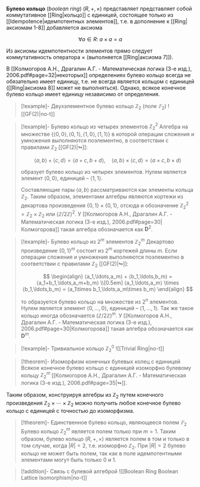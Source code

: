 
**Булево кольцо** (*boolean ring*) $(R, +, ×)$ представляет представляет собой коммутативное [[Ring|кольцо]] с единицей, состоящее только из [[Idempotence|идемпотентных элементов]], т.е. в дополнение к [[Ring|аксиомам 1-8]] добавляется аксиома 

$$
∀a∈R: \; a×a=a
$$

Из аксиомы идемпотентности элементов прямо следует коммутативность оператора $×$ (выполняется [[Ring|аксиома 7]]).

В [[Колмогоров А.Н., Драгалин А.Г. - Математическая логика (3-е изд.), 2006.pdf#page=32|некоторых]] определениях булево кольцо всегда не обязательно имеет единицу, т.е. не всегда является кольцом с единицей ([[Ring|аксиома 8]] может не выполняться). Однако, всякое конечное булево кольцо имеет единицу независимо от определения.

>[!example]- Двухэлементное булево кольцо $ℤ_2$ (поле $𝔽_2$)
>![[GF(2)|no-t]]

>[!example]- Булево кольцо из четырех элементов $ℤ_2^2$
>Алгебра на множестве $\{ ⟨0,0⟩, ⟨0,1⟩, ⟨1,0⟩, ⟨1,1⟩ \}$ в которой операции сложения и умножения выполняются поэлементно, в соответствии с правилами $ℤ_2$ [[GF(2)|↬]]:
> 
> $$
> ⟨a,b⟩+⟨c,d⟩=⟨a+c,b+d⟩, \quad ⟨a,b⟩\times ⟨c,d⟩=⟨a\times c,b\times d⟩
> $$
> 
> образует булево кольцо из четырех элементов. Нулем является элемент $⟨0,0⟩$, единицей – $⟨1, 1⟩$. 
> 
> Составляющие пары $⟨a, b⟩$ рассматриваются как элементы кольца $ℤ_2$. Таким образом, элементами алгебры являются кортежи из декартова произведения $\{ 0,1 \}×\{ 0,1 \}$, отсюда и обозначение $ℤ_2^2=ℤ_2×ℤ_2$ или $(ℤ/2ℤ)^2$. У [[Колмогоров А.Н., Драгалин А.Г. - Математическая логика (3-е изд.), 2006.pdf#page=30|Колмогорова]] такая алгебра обозначается как $\mathbf{D}^2$.

>[!example]- Булево кольцо из $2^m$ элементов $ℤ_2^m$ 
> Декартово произведение $\{ 0,1 \}^m$ состоит из $2^m$ кортежей длины $m$. Если операции сложения и умножения выполняются поэлементно в соответствии с правилами $ℤ_2$ [[GF(2)|↬]]:
> 
> $$
> \begin{align}
> ⟨a_1,\ldots,a_m⟩ + ⟨b_1,\ldots,b_m⟩ = ⟨a_1+b_1,\ldots,a_m+b_m⟩ \\[0.5em]
> ⟨a_1,\ldots,a_m⟩ \times  ⟨b_1,\ldots,b_m⟩ = ⟨a_1\times b_1,\ldots,a_m\times b_m⟩
> \end{align}
> $$
> 
> то образуется булево кольцо на множестве из $2^n$ элементов. Нулем является элемент $⟨0,\ldots,0⟩$, единицей – $⟨1,\ldots,1⟩$.  Так же такое кольцо иногда обозначается $(ℤ/2ℤ)^m$. У [[Колмогоров А.Н., Драгалин А.Г. - Математическая логика (3-е изд.), 2006.pdf#page=30|Колмогорова]] такая алгебра обозначается как $\mathbf{D}^m$.

>[!example]- Тривиальное кольцо $ℤ_2^0$
![[Trivial Ring|no-t]]

>[!theorem]- Изоморфизм конечных булевых колец с единицей
Всякое конечное булево кольцо с единицей изоморфно булевому кольцу $ℤ_2^m$ [[Колмогоров А.Н., Драгалин А.Г. - Математическая логика (3-е изд.), 2006.pdf#page=35|↬]].
> 
Таким образом, конструируя алгебры из $ℤ_2$ путем конечного произведения $ℤ_2 \times \cdots \times ℤ_2$ можно получить любое конечное булево кольцо с единицей с точностью до изоморфизма.

>[!theorem]- Единственное булево кольцо, являющееся полем $𝔽_2$
Булево кольцо $ℤ_2^m$ является полем только при $m=1$. Таким образом, булево кольцо $(R,+,\times)$ является полем в том и только в том случае, когда $|R|=2$, т.е. изоморфно $ℤ_2$. При $|R|=2$ булево кольцо не может быть полем, так как в поле идемпотентными элементами могут быть только $0$ и $1$. 

>[!addition]- Связь с булевой алгеброй
![[Boolean Ring Boolean Lattice Isomorphism|no-t]]

